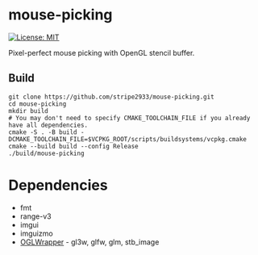 # mouse-picking

[![License: MIT](https://img.shields.io/badge/License-MIT-yellow.svg)](https://opensource.org/licenses/MIT)

Pixel-perfect mouse picking with OpenGL stencil buffer.

## Build

```shell
git clone https://github.com/stripe2933/mouse-picking.git
cd mouse-picking
mkdir build
# You may don't need to specify CMAKE_TOOLCHAIN_FILE if you already have all dependencies.
cmake -S . -B build -DCMAKE_TOOLCHAIN_FILE=$VCPKG_ROOT/scripts/buildsystems/vcpkg.cmake
cmake --build build --config Release
./build/mouse-picking
```

# Dependencies

- fmt
- range-v3
- imgui
- imguizmo
- [OGLWrapper](https://github.com/stripe2933/OGLWrapper) - gl3w, glfw, glm, stb_image